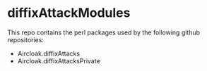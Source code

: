 # diffixAttackModules

This repo contains the perl packages used by the following github repositories:

* Aircloak.diffixAttacks
* Aircloak.diffixAttacksPrivate
